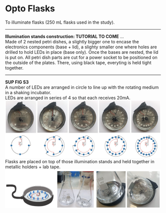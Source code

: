 # Opto Flasks
To illuminate flasks (250 mL flasks used in the study). </br>

___
**Illumination stands construction: TUTORIAL TO COME** ...</br>
Made of 2 nested petri dishes, a slightly bigger one to encase the electronics components (base + lid), a slighty smaller one where holes are drilled to hold LEDs in place (base only). Once the bases are nested, the lid is put on. All petri dish parts are cut for a power socket to be positioned on the outside of the plates. There, using black tape, everyting is held tight together.
___
**SUP FIG S3** </br>
A number of LEDs are arranged in circle to line up with the rotating medium in a shaking incubator. </br>
LEDs are arranged in series of 4 so that each receives 20mA. 
![](FIGS3A_optoflasks.png)
Flasks are placed on top of those illumination stands and held together in metallic holders + lab tape. 
![](FIGS3B_optoflasks.png)
